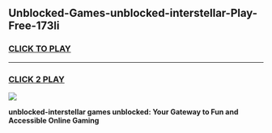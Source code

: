 
## Unblocked-Games-unblocked-interstellar-Play-Free-173li
<h3>
<a href="https://premium76.site?title=unblocked-interstellar&ref=18A1">CLICK TO PLAY</a></h3>
<hr>

<h3>
<a href="https://premium76.site?title=unblocked-interstellar&ref=18A1">CLICK 2 PLAY</a>
  
</h3>

<a href="https://premium76.site?title=unblocked-interstellar&ref=18A1"><img src="https://clearcache.store/games.png"></a>


**unblocked-interstellar games unblocked: Your Gateway to Fun and Accessible Online Gaming**
